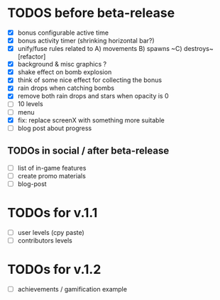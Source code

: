 # TODOS before beta-release

- [x] bonus configurable active time
- [x] bonus activity timer (shrinking horizontal bar?)
- [x] unify/fuse rules related to A) movements B) spawns ~C) destroys~ [refactor]
- [x] background & misc graphics ?
- [x] shake effect on bomb explosion
- [x] think of some nice effect for collecting the bonus
- [x] rain drops when catching bombs
- [x] remove both rain drops and stars when opacity is 0
- [ ] 10 levels
- [ ] menu
- [x] fix: replace screenX with something more suitable
- [ ] blog post about progress

## TODOs in social / after beta-release
- [ ] list of in-game features
- [ ] create promo materials
- [ ] blog-post

# TODOs for v.1.1
- [ ] user levels (cpy paste)
- [ ] contributors levels

# TODOs for v.1.2
- [ ] achievements / gamification example